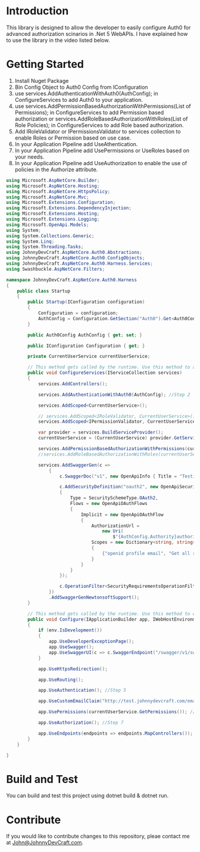 # Introduction 
This library is designed to allow the developer to easily configure Auth0 for advanced authorization scinarios in 
.Net 5 WebAPIs.  I have explained how to use the library in the video listed below. 

# Getting Started

1. Install Nuget Package
2. Bin Config Object to Auth0 Config from IConfiguration
3. use services.AddAuthenticationWithAuth0(AuthConfig); in ConfigureServices to add Auth0 to your application.
4. use services.AddPermissionBasedAuthorizationWithPermissions(List of Permissions); in ConfigureServices to add Permission based authorization or services.AddRoleBasedAuthorizationWithRoles(List of Role Policies); in ConfigureServices to add Role based authorization.
5. Add IRoleValidator or IPermissionsValidator to services collection to enable Roles or Permission based on use case.
6. In your Application Pipeline add UseAthentication.
7. In your Application Pipeline add UsePermissions or UseRoles based on your needs.
8. In your Application Pipeline add UseAuthorization to enable the use of policies in the Authorize attribute.

```csharp
using Microsoft.AspNetCore.Builder;
using Microsoft.AspNetCore.Hosting;
using Microsoft.AspNetCore.HttpsPolicy;
using Microsoft.AspNetCore.Mvc;
using Microsoft.Extensions.Configuration;
using Microsoft.Extensions.DependencyInjection;
using Microsoft.Extensions.Hosting;
using Microsoft.Extensions.Logging;
using Microsoft.OpenApi.Models;
using System;
using System.Collections.Generic;
using System.Linq;
using System.Threading.Tasks;
using JohnnyDevCraft.AspNetCore.Auth0.Abstractions;
using JohnnyDevCraft.AspNetCore.Auth0.ConfigObjects;
using JohnnyDevCraft.AspNetCore.Auth0.Harness.Services;
using Swashbuckle.AspNetCore.Filters;

namespace JohnnyDevCraft.AspNetCore.Auth0.Harness
{
    public class Startup
    {
        public Startup(IConfiguration configuration)
        {
            Configuration = configuration;
            AuthConfig = Configuration.GetSection("Auth0").Get<Auth0Config>();
        }

        public Auth0Config AuthConfig { get; set; }

        public IConfiguration Configuration { get; }

        private CurrentUserService currentUserService;

        // This method gets called by the runtime. Use this method to add services to the container.
        public void ConfigureServices(IServiceCollection services)
        {
            services.AddControllers();

            services.AddAuthenticationWithAuth0(AuthConfig); //Step 2

            services.AddScoped<CurrentUserService>();

            // services.AddScoped<IRoleValidator, CurrentUserService>(); //Step 4
            services.AddScoped<IPermissionValidator, CurrentUserService>(); //Step 4

            var provider = services.BuildServiceProvider();
            currentUserService = (CurrentUserService) provider.GetService(typeof(CurrentUserService));

            services.AddPermissionBasedAuthorizationWithPermissions(currentUserService.GetPermissions()); //Step 3
            //services.AddRoleBasedAuthorizationWithRoles(currentUserService.GetRolePolicies()); //Step 3

            services.AddSwaggerGen(c =>
                {
                    c.SwaggerDoc("v1", new OpenApiInfo { Title = "Testing Harness", Version = "v1", Description = "OovhFfGz44xuafgVLG6uTjWFkacq6syD" });

                    c.AddSecurityDefinition("oauth2", new OpenApiSecurityScheme
                    {
                        Type = SecuritySchemeType.OAuth2,
                        Flows = new OpenApiOAuthFlows
                        {
                            Implicit = new OpenApiOAuthFlow
                            {
                                AuthorizationUrl =
                                    new Uri(
                                        $"{AuthConfig.Authority}authorize?audience={AuthConfig.Audience}"),
                                Scopes = new Dictionary<string, string>()
                                {
                                    {"openid profile email", "Get all required info from Auth0" }
                                }
                            }
                        }
                    });

                    c.OperationFilter<SecurityRequirementsOperationFilter>();
                })
                .AddSwaggerGenNewtonsoftSupport();
        }

        // This method gets called by the runtime. Use this method to configure the HTTP request pipeline.
        public void Configure(IApplicationBuilder app, IWebHostEnvironment env)
        {
            if (env.IsDevelopment())
            {
                app.UseDeveloperExceptionPage();
                app.UseSwagger();
                app.UseSwaggerUI(c => c.SwaggerEndpoint("/swagger/v1/swagger.json", "JohnnyDevCraft.AspNetCore.Auth0.Harness v1"));
            }

            app.UseHttpsRedirection();

            app.UseRouting();

            app.UseAuthentication(); //Step 5

            app.UseCustomEmailClaim("http://test.johnnydevcraft.com/email");

            app.UsePermissions(currentUserService.GetPermissions()); //Step 6

            app.UseAuthorization(); //Step 7

            app.UseEndpoints(endpoints => endpoints.MapControllers());
        }
    }

}

```

# Build and Test
You can build and test this project using dotnet build & dotnet run. 

# Contribute
If you would like to contribute changes to this repository, pleae contact me at [John@JohnnyDevCraft.com](email://john@johnnydevcraft.com).
